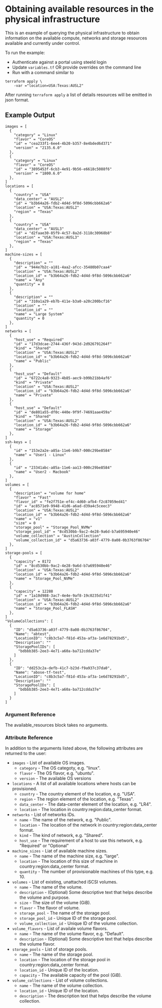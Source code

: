 <!-- (C) Copyright 2020-2023 Hewlett Packard Enterprise Development LP -->
# Obtaining available resources in the physical infrastructure

This is an example of querying the physical infrastructure to obtain information on the available compute,
networks and storage resources available and currently under control.

To run the example:
* Authenticate against a portal using steeld login
* Update `variables.tf` OR provide overrides on the command line
* Run with a command similar to
```
terraform apply \
    -var ="location=USA:Texas:AUSL2"
```

After running `terraform apply` a list of details resources will be emitted in json format.

## Example Output
```
images = [
  {
    "category" = "Linux"
    "flavor" = "CoreOS"
    "id" = "cea233f1-6ee4-4b20-b357-8e4bded6d371"
    "version" = "2135.6.0"
  },
  {
    "category" = "Linux"
    "flavor" = "CoreOS"
    "id" = "3895453f-6cb3-4e91-9b56-e6618c5088f6"
    "version" = "1800.6.0"
  },
]
locations = [
  {
    "country" = "USA"
    "data_center" = "AUSL2"
    "id" = "b3b64a26-fdb2-4d4d-9f8d-5096cbb662a6"
    "location" = "USA:Texas:AUSL2"
    "region" = "Texas"
  },
  {
    "country" = "USA"
    "data_center" = "AUSL3"
    "id" = "d2faae30-85f9-4c57-8a2d-3118c30968b8"
    "location" = "USA:Texas:AUSL3"
    "region" = "Texas"
  },
]
machine-sizes = [
  {
    "description" = ""
    "id" = "944e7b2c-a181-4aa2-afcc-35480b07caa4"
    "location" = "USA:Texas:AUSL2"
    "location_id" = "b3b64a26-fdb2-4d4d-9f8d-5096cbb662a6"
    "name" = "Any"
    "quantity" = 8
  },
  {
    "description" = ""
    "id" = "310a1a29-eb7b-411e-b3a0-a20c200bcf16"
    "location" = ""
    "location_id" = ""
    "name" = "Large System"
    "quantity" = 0
  },
]
networks = [
  {
    "host_use" = "Required"
    "id" = "17d3dcae-2744-436f-943d-2d926791264f"
    "kind" = "Shared"
    "location" = "USA:Texas:AUSL2"
    "location_id" = "b3b64a26-fdb2-4d4d-9f8d-5096cbb662a6"
    "name" = "Public"
  },
  {
    "host_use" = "Default"
    "id" = "6722c4a8-9323-4b85-aec9-b99b21bb4af6"
    "kind" = "Private"
    "location" = "USA:Texas:AUSL2"
    "location_id" = "b3b64a26-fdb2-4d4d-9f8d-5096cbb662a6"
    "name" = "Private"
  },
  {
    "host_use" = "Default"
    "id" = "de801a55-df0c-440e-9f9f-74691aae459a"
    "kind" = "Shared"
    "location" = "USA:Texas:AUSL2"
    "location_id" = "b3b64a26-fdb2-4d4d-9f8d-5096cbb662a6"
    "name" = "Storage"
  },
]
ssh-keys = [
  {
    "id" = "153e2a2e-a85a-11e6-b9b7-000c29be8584"
    "name" = "User1 - Linux"
  },
  {
    "id" = "23341abc-a85a-11e6-aa13-000c29be8584"
    "name" = "User2 - Macbook"
  },
]
volumes = [
  {
    "description" = "volume for home"
    "flavor" = "Fast"
    "flavor_id" = "fe2f751e-ef4c-4d60-afb4-f2c87059ed41"
    "id" = "ac8571e9-9948-41d6-a6ad-d39a4c5ceec3"
    "location" = "USA:Texas:AUSL2"
    "location_id" = "b3b64a26-fdb2-4d4d-9f8d-5096cbb662a6"
    "name" = "v1"
    "size" = 0
    "storage_pool" = "Storage_Pool_NVMe"
    "storage_pool_id" = "8cd530bb-9ac2-4e28-9a6d-b7a695940e46"
    "volume_collection" = "AustinCollection"
    "volume_collection_id" = "d5a63736-a03f-4779-8a08-0b3763f86704"
  },
]
storage-pools = [
  {
    "capacity" = 8172
    "id" = "8cd530bb-9ac2-4e28-9a6d-b7a695940e46"
    "location" = "USA:Texas:AUSL2"
    "location_id" = "b3b64a26-fdb2-4d4d-9f8d-5096cbb662a6"
    "name" = "Storage_Pool_NVMe"
  },
  {
    "capacity" = 12288
    "id" = "1a10d988-3ac7-4e4e-9af8-19c0235d1f41"
    "location" = "USA:Texas:AUSL2"
    "location_id" = "b3b64a26-fdb2-4d4d-9f8d-5096cbb662a6"
    "name" = "Storage_Pool_FLASH"
  },
]
"VolumeCollections": [
  {
    "ID": "d5a63736-a03f-4779-8a08-0b3763f86704",
    "Name": "abtest",
    "LocationID": "c8b3c5a7-f81d-453a-af3a-1e6d78291bd5",
    "Description": ""
    "StoragePoolIDs": [
      "bdbbb385-2ee3-4e71-a60a-ba712cdda37e"
    ]
  },
  {
    "ID": "dd253c2a-defb-41c7-b23d-f9a937c37da0",
    "Name": "abose-tf-test",
    "LocationID": "c8b3c5a7-f81d-453a-af3a-1e6d78291bd5",
    "Description": ""
    "StoragePoolIDs": [
      "bdbbb385-2ee3-4e71-a60a-ba712cdda37e"
    ]
  }
]
```

### Argument Reference

The available_resources block takes no arguments.


### Attribute Reference

In addition to the arguments listed above, the following attributes are returned to the user:

- `images` - List of available OS images.
   - `category` - The OS categoty, e.g. "linux".
   - `flavor` - The OS flavor, e.g. "ubuntu".
   - `version` - The available OS versions
- `locations` - A list of all available locations where hosts can be provisioned.
   - `country` - The country element of the location, e.g. "USA".
   - `region` - The region element of the location, e.g. "Texas".
   - `data_center` - The data-center element of the location, e.g. "LR4".
   - `location` - The location in country:region:data_center format.
- `networks` - List of networks IDs.
  - `name` - The name of the network, e.g. "Public".
  - `location` - The location of the network in country:region:data_center format.
  - `kind` - The kind of network, e.g. "Shared".
  - `host_use` - The requirement of a host to use this network, e.g. "Required" or "Optional"
- `machine_sizes` - Liat of available machine sizes.
  - `name` - The name of the machine size, e.g. "large".
  - `location` - The location of this size of machine in country:region:data_center format.
  - `quantity` - The number of provisionable machines of this type, e.g. 10.
- `volumes` - List of existing, unattached iSCSI volumes.
  - `name` - The name of the volume.
  - `description` - (Optional) Some descriptive text that helps describe the volume and purpose.
  - `size` - The size of the volume (GiB).
  - `flavor` - The flavor of volume.
  - `storage_pool` - The name of the storage pool.
  - `storage_pool_id` - Unique ID of the storage pool.
  - `volume_collection_id` - Unique ID of the volume collection.
- `volume_flavors` - List of availale volume flavors.
  - `name` - The name of the volume flavor, e.g. "Default".
  - `description` - (Optional) Some descriptive text that helps describe the volume flavor.
- `storage_pools` - List of storage pools.
  - `name` - The name of the storage pool.
  - `location` - The location of the storage pool in country:region:data_center format.
  - `location_id` - Unique ID of the location.
  - `capacity` - The available capacity of the pool (GiB).
- `volume_collections` - List of volume collections.
  - `name` - The name of the volume collection.
  - `location_id` - Unique ID of the location.
  - `description` - The description text that helps describe the volume collection.


